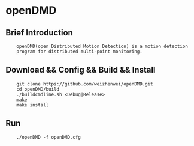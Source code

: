 openDMD
======

Brief Introduction
------------------
        openDMD(open Distributed Motion Detection) is a motion detection   
        program for distributed multi-point monitoring.

Download && Config && Build && Install
--------------------------------------
        git clone https://github.com/weizhenwei/openDMD.git
        cd openDMD/build
        ./buildcmdline.sh <Debug|Release>
        make
        make install

Run
---
        ./openDMD -f openDMD.cfg

